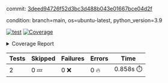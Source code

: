 commit: [3deed94726f52d3bc3d488b043e01667bce04d2f](https://github.com/rcmdnk/s3-reader/tree/3deed94726f52d3bc3d488b043e01667bce04d2f)

condition: branch=main, os=ubuntu-latest, python_version=3.9

[![test](https://github.com/rcmdnk/s3-reader/actions/workflows/test.yml/badge.svg)](https://github.com/rcmdnk/s3-reader/actions/runs/12365699600)
<a href="https://github.com/rcmdnk/s3-reader/blob/3deed94726f52d3bc3d488b043e01667bce04d2f/README.md"><img alt="Coverage" src="https://img.shields.io/badge/Coverage-35%25-red.svg" /></a><details><summary>Coverage Report </summary><table><tr><th>File</th><th>Stmts</th><th>Miss</th><th>Cover</th><th>Missing</th></tr><tbody><tr><td colspan="5"><b>src/s3_reader</b></td></tr><tr><td>&nbsp; &nbsp;<a href="https://github.com/rcmdnk/s3-reader/blob/3deed94726f52d3bc3d488b043e01667bce04d2f/src/s3_reader/file.py">file.py</a></td><td>91</td><td>62</td><td>32%</td><td><a href="https://github.com/rcmdnk/s3-reader/blob/3deed94726f52d3bc3d488b043e01667bce04d2f/src/s3_reader/file.py#L59-L62">59&ndash;62</a>, <a href="https://github.com/rcmdnk/s3-reader/blob/3deed94726f52d3bc3d488b043e01667bce04d2f/src/s3_reader/file.py#L65">65</a>, <a href="https://github.com/rcmdnk/s3-reader/blob/3deed94726f52d3bc3d488b043e01667bce04d2f/src/s3_reader/file.py#L68-L75">68&ndash;75</a>, <a href="https://github.com/rcmdnk/s3-reader/blob/3deed94726f52d3bc3d488b043e01667bce04d2f/src/s3_reader/file.py#L78-L80">78&ndash;80</a>, <a href="https://github.com/rcmdnk/s3-reader/blob/3deed94726f52d3bc3d488b043e01667bce04d2f/src/s3_reader/file.py#L84-L90">84&ndash;90</a>, <a href="https://github.com/rcmdnk/s3-reader/blob/3deed94726f52d3bc3d488b043e01667bce04d2f/src/s3_reader/file.py#L94-L98">94&ndash;98</a>, <a href="https://github.com/rcmdnk/s3-reader/blob/3deed94726f52d3bc3d488b043e01667bce04d2f/src/s3_reader/file.py#L103-L148">103&ndash;148</a>, <a href="https://github.com/rcmdnk/s3-reader/blob/3deed94726f52d3bc3d488b043e01667bce04d2f/src/s3_reader/file.py#L151-L164">151&ndash;164</a></td></tr><tr><td><b>TOTAL</b></td><td><b>96</b></td><td><b>62</b></td><td><b>35%</b></td><td>&nbsp;</td></tr></tbody></table></details>

| Tests | Skipped | Failures | Errors | Time |
| ----- | ------- | -------- | -------- | ------------------ |
| 2 | 0 :zzz: | 0 :x: | 0 :fire: | 0.858s :stopwatch: |

